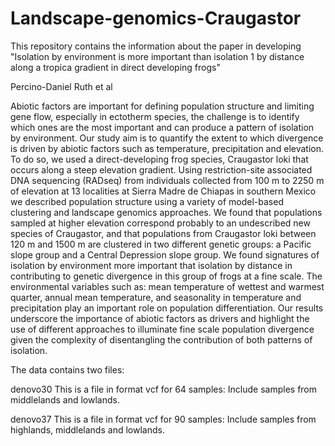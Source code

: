 # Landscape-genomics-Craugastor

This repository contains the information about the paper in developing "Isolation by environment is more important than isolation 1 by distance along a tropica gradient in direct developing frogs"

Percino-Daniel Ruth et al 

Abiotic factors are important for defining population structure and limiting gene flow, especially in ectotherm species, the challenge is to identify which ones are the most important and can produce a pattern of isolation by environment. Our study aim is to quantify the extent to which divergence is driven by abiotic factors such as temperature, precipitation and elevation. To do so, we used a direct-developing frog species, Craugastor loki that occurs along a steep elevation gradient. Using restriction-site associated DNA sequencing (RADseq) from individuals collected from 100 m to 2250 m of elevation at 13 localities at Sierra Madre de Chiapas in southern Mexico we described population structure using a variety of model-based clustering and landscape genomics approaches. We found that populations sampled at higher elevation correspond probably to an undescribed new species of Craugastor, and that populations from Craugastor loki between 120 m and 1500 m are clustered in two different genetic groups: a Pacific slope group and a Central Depression slope group. We found signatures of isolation by environment more important that isolation by distance in contributing to genetic divergence in this group of frogs at a fine scale. The environmental variables such as: mean temperature of wettest and warmest quarter, annual mean temperature, and seasonality in temperature and precipitation play an important role on population differentiation. Our results underscore the importance of abiotic factors as drivers and highlight the use of different approaches to illuminate fine scale population divergence given the complexity of disentangling the contribution of both patterns of isolation.

The data contains two files: 

denovo30 This is a file in format vcf for 64 samples: Include samples from middlelands and lowlands.

denovo37 This is a file in format vcf for 90 samples: Include samples from highlands, middlelands and lowlands. 
